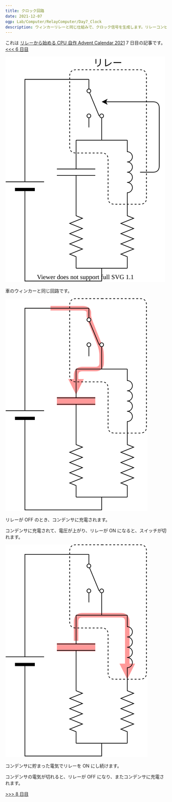 ```yaml
---
title: クロック回路
date: 2021-12-07
ogp: Lab/Computer/RelayComputer/Day7_Clock
description: ウィンカーリレーと同じ仕組みで、クロック信号を生成します。リレーコンピュータの中で唯一のアナログ要素です。
---
```


これは [リレーから始める CPU 自作 Advent Calendar 2021](https://adventar.org/calendars/7052) 7 日目の記事です。[<<< 6 日目](../Day6_Counter/)

![](./img/Clock.dio.svg)

車のウィンカーと同じ回路です。

![](./img/ClockOFF.dio.svg)

リレーが OFF のとき、コンデンサに充電されます。

コンデンサに充電されて、電圧が上がり、リレーが ON になると、スイッチが切れます。

![](./img/ClockON.dio.svg)

コンデンサに貯まった電気でリレーを ON にし続けます。

コンデンサの電気が切れると、リレーが OFF になり、またコンデンサに充電されます。

[>>> 8 日目](../Day8_Illumination/)
